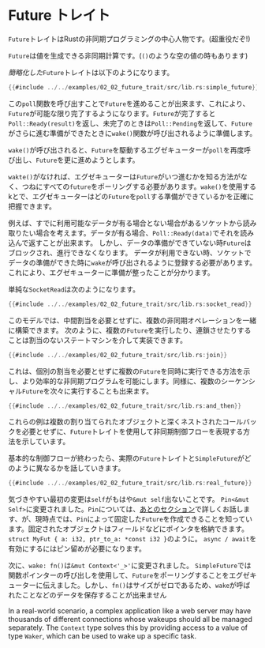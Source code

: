 # Future トレイト

`Future`トレイトはRustの非同期プログラミングの中心人物です。(超重役だぞ!)

`Future`は値を生成できる非同期計算です。(`()`のような空の値の時もあります)

*簡略化した*`Future`トレイトは以下のようになります。


```rust
{{#include ../../examples/02_02_future_trait/src/lib.rs:simple_future}}
```

この`poll`関数を呼び出すことで`Future`を進めることが出来ます、これにより、`Future`が可能な限り完了するようになります。`Future`が完了すると`Poll::Ready(result)`を返し、未完了のときは`Poll::Pending`を返して、`Future`がさらに進む準備ができたときに`wake()`関数が呼び出されるように準備します。

`wake()`が呼び出されると、`Future`を駆動するエグゼキューターが`poll`を再度呼び出し、`Future`を更に進めようとします。


`wakte()`がなければ、エグゼキューターは`Future`がいつ進むかを知る方法がなく、つねにすべての`future`をポーリングする必要があります。`wake()`を使用するkとで、エグゼキューターはどの`Future`を`poll`する準備ができているかを正確に把握できます。

例えば、すでに利用可能なデータが有る場合とない場合があるソケットから読み取りたい場合を考えます。データが有る場合、`Poll::Ready(data)`でそれを読み込んで返すことが出来ます。
しかし、データの準備ができていない時`Future`はブロックされ、進行できなくなります。
データが利用できない時、ソケットでデータの準備ができた時に`wake`が呼び出されるように登録する必要があります。
これにより、エグゼキューターに準備が整ったことが分かります。

単純な`SocketRead`は次のようになります。

```rust
{{#include ../../examples/02_02_future_trait/src/lib.rs:socket_read}}
```

このモデルでは、中間割当を必要とせずに、複数の非同期オペレーションを一緒に構築できます。 次のように、複数の`Future`を実行したり、連鎖させたりすることは割当のないステートマシンを介して実装できます。

```rust
{{#include ../../examples/02_02_future_trait/src/lib.rs:join}}
```

これは、個別の割当を必要とせずに複数の`Future`を同時に実行できる方法を示し、より効率的な非同期プログラムを可能にします。同様に、複数のシーケンシャル`Future`を次々に実行することも出来ます。

```rust
{{#include ../../examples/02_02_future_trait/src/lib.rs:and_then}}
```

これらの例は複数の割り当てられたオブジェクトと深くネストされたコールバックを必要とせずに、`Future`トレイトを使用して非同期制御フローを表現する方法を示しています。

基本的な制御フローが終わったら、実際の`Future`トレイトと`SimpleFuture`がどのように異なるかを話していきます。


```rust
{{#include ../../examples/02_02_future_trait/src/lib.rs:real_future}}
```

気づきやすい最初の変更は`self`がもはや`&mut self`出ないことです。
`Pin<&mut Self>`に変更されました。`Pin`については、[あとのセクション](../04_pinning/01_chapter.md)で詳しくお話します、が、現時点では、`Pin`によって固定した`Future`を作成できることを知っています。固定されたオブジェクトはフィールドなどにポインタを格納できます。`struct MyFut { a: i32, ptr_to_a: *const i32 }`のように。
`async / await`を有効にするにはピン留めが必要になります。



次に、`wake: fn()`は`&mut Context<'_>'`に変更されました。
`SimpleFuture`では関数ポインターの呼び出しを使用して、`Future`をポーリングすることをエグゼキューターに伝えました。しかし、`fn()`はサイズがゼロであるため、`wake`が呼ばれたことなどのデータを保存することが出来ません

In a real-world scenario, a complex application like a web server may have
thousands of different connections whose wakeups should all be
managed separately. The `Context` type solves this by providing access to
a value of type `Waker`, which can be used to wake up a specific task.

[pinning]: ../04_pinning/01_chapter.md
